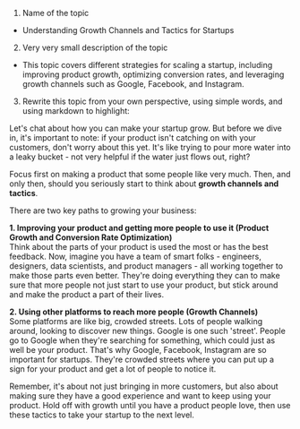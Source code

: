 1. Name of the topic 
- Understanding Growth Channels and Tactics for Startups

2. Very very small description of the topic
- This topic covers different strategies for scaling a startup, including improving product growth, optimizing conversion rates, and leveraging growth channels such as Google, Facebook, and Instagram.

3. Rewrite this topic from your own perspective, using simple words, and using markdown to highlight:

Let's chat about how you can make your startup grow. But before we dive in, it's important to note: if your product isn't catching on with your customers, don't worry about this yet. It's like trying to pour more water into a leaky bucket - not very helpful if the water just flows out, right? 

Focus first on making a product that some people like very much. Then, and only then, should you seriously start to think about **growth channels and tactics**.

There are two key paths to growing your business:

**1. Improving your product and getting more people to use it (Product Growth and Conversion Rate Optimization)**  
Think about the parts of your product is used the most or has the best feedback. Now, imagine you have a team of smart folks - engineers, designers, data scientists, and product managers - all working together to make those parts even better. They're doing everything they can to make sure that more people not just start to use your product, but stick around and make the product a part of their lives.

**2. Using other platforms to reach more people (Growth Channels)**  
Some platforms are like big, crowded streets. Lots of people walking around, looking to discover new things. Google is one such 'street'. People go to Google when they're searching for something, which could just as well be your product. That's why Google, Facebook, Instagram are so important for startups. They're crowded streets where you can put up a sign for your product and get a lot of people to notice it.

Remember, it's about not just bringing in more customers, but also about making sure they have a good experience and want to keep using your product. Hold off with growth until you have a product people love, then use these tactics to take your startup to the next level.